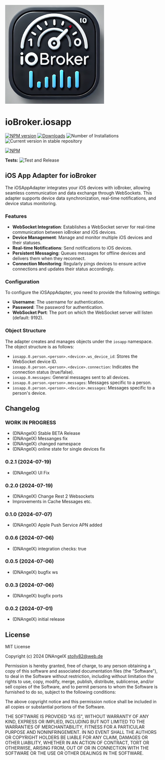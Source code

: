 ![Logo](admin/iosapp.png)
# ioBroker.iosapp

[![NPM version](https://img.shields.io/npm/v/iobroker.iosapp.svg)](https://www.npmjs.com/package/iobroker.iosapp)
[![Downloads](https://img.shields.io/npm/dm/iobroker.iosapp.svg)](https://www.npmjs.com/package/iobroker.iosapp)
![Number of Installations](https://iobroker.live/badges/iosapp-installed.svg)
![Current version in stable repository](https://iobroker.live/badges/iosapp-stable.svg)

[![NPM](https://nodei.co/npm/iobroker.iosapp.png?downloads=true)](https://nodei.co/npm/iobroker.iosapp/)

**Tests:** ![Test and Release](https://github.com/DNAngelX/ioBroker.iosapp/workflows/Test%20and%20Release/badge.svg)

## iOS App Adapter for ioBroker

The iOSAppAdapter integrates your iOS devices with ioBroker, allowing seamless communication and data exchange through WebSockets. This adapter supports device data synchronization, real-time notifications, and device status monitoring.

### Features

- **WebSocket Integration**: Establishes a WebSocket server for real-time communication between ioBroker and iOS devices.
- **Device Management**: Manage and monitor multiple iOS devices and their statuses.
- **Real-time Notifications**: Send notifications to iOS devices.
- **Persistent Messaging**: Queues messages for offline devices and delivers them when they reconnect.
- **Connection Monitoring**: Regularly pings devices to ensure active connections and updates their status accordingly.

### Configuration

To configure the iOSAppAdapter, you need to provide the following settings:

- **Username**: The username for authentication.
- **Password**: The password for authentication.
- **WebSocket Port**: The port on which the WebSocket server will listen (default: 9192).

### Object Structure

The adapter creates and manages objects under the `iosapp` namespace. The object structure is as follows:

- `iosapp.0.person.<person>.<device>.ws_device_id`: Stores the WebSocket device ID.
- `iosapp.0.person.<person>.<device>.connection`: Indicates the connection status (true/false).
- `iosapp.0.messages`: General messages sent to all devices.
- `iosapp.0.person.<person>.messages`: Messages specific to a person.
- `iosapp.0.person.<person>.<device>.messages`: Messages specific to a person's device.


## Changelog
<!--
    Placeholder for the next version (at the beginning of the line):
    ### **WORK IN PROGRESS**
-->
### **WORK IN PROGRESS**
* (DNAngelX) Stable BETA Release
* (DNAngelX) Messanges fix
* (DNAngelX) changed namespace
* (DNAngelX) online state for single devices fix

### 0.2.1 (2024-07-19)
* (DNAngelX) UI Fix

### 0.2.0 (2024-07-19)
* (DNAngelX) Change Rest 2 Websockets
* Improvements in Cache Messages etc.

### 0.1.0 (2024-07-07)
* (DNAngelX) Apple Push Service APN added

### 0.0.6 (2024-07-06)
* (DNAngelX) integration checks: true

### 0.0.5 (2024-07-06)
* (DNAngelX) bugfix ws

### 0.0.3 (2024-07-06)
* (DNAngelX) bugfix ports

### 0.0.2 (2024-07-01)
* (DNAngelX) initial release

## License
MIT License

Copyright (c) 2024 DNAngelX <stolly82@web.de>

Permission is hereby granted, free of charge, to any person obtaining a copy
of this software and associated documentation files (the "Software"), to deal
in the Software without restriction, including without limitation the rights
to use, copy, modify, merge, publish, distribute, sublicense, and/or sell
copies of the Software, and to permit persons to whom the Software is
furnished to do so, subject to the following conditions:

The above copyright notice and this permission notice shall be included in all
copies or substantial portions of the Software.

THE SOFTWARE IS PROVIDED "AS IS", WITHOUT WARRANTY OF ANY KIND, EXPRESS OR
IMPLIED, INCLUDING BUT NOT LIMITED TO THE WARRANTIES OF MERCHANTABILITY,
FITNESS FOR A PARTICULAR PURPOSE AND NONINFRINGEMENT. IN NO EVENT SHALL THE
AUTHORS OR COPYRIGHT HOLDERS BE LIABLE FOR ANY CLAIM, DAMAGES OR OTHER
LIABILITY, WHETHER IN AN ACTION OF CONTRACT, TORT OR OTHERWISE, ARISING FROM,
OUT OF OR IN CONNECTION WITH THE SOFTWARE OR THE USE OR OTHER DEALINGS IN THE
SOFTWARE.
